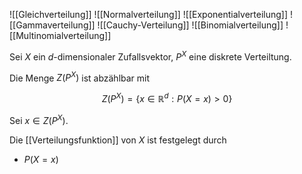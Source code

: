 ![[Gleichverteilung]]
![[Normalverteilung]]
![[Exponentialverteilung]]
![[Gammaverteilung]]
![[Cauchy-Verteilung]]
![[Binomialverteilung]]
![[Multinomialverteilung]]

Sei $X$ ein $d$-dimensionaler Zufallsvektor, $P^X$ eine diskrete Verteiltung.

Die Menge $Z(P^X)$ ist abzählbar mit

$$
	Z(P^X) = \{ x \in \mathbb{R}^d : P(X = x) > 0 \}
$$

Sei $x \in Z(P^X)$.

Die [[Verteilungsfunktion]] von $X$ ist festgelegt durch
- $P(X = x)$